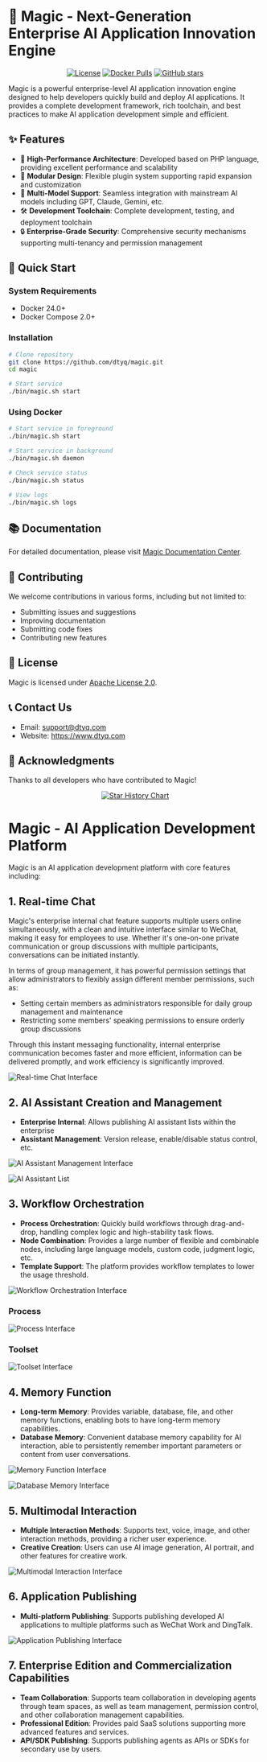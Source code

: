 # 🎩 Magic - Next-Generation Enterprise AI Application Innovation Engine

<div align="center">

[![License](https://img.shields.io/badge/license-Apache%202.0-blue.svg)](LICENSE)
[![Docker Pulls](https://img.shields.io/docker/pulls/dtyq/magic-service.svg)](https://hub.docker.com/r/dtyq/magic-service)
[![GitHub stars](https://img.shields.io/github/stars/dtyq/magic.svg?style=social&label=Star)](https://github.com/dtyq/magic)

</div>

Magic is a powerful enterprise-level AI application innovation engine designed to help developers quickly build and deploy AI applications. It provides a complete development framework, rich toolchain, and best practices to make AI application development simple and efficient.

## ✨ Features

- 🚀 **High-Performance Architecture**: Developed based on PHP language, providing excellent performance and scalability
- 🧩 **Modular Design**: Flexible plugin system supporting rapid expansion and customization
- 🔌 **Multi-Model Support**: Seamless integration with mainstream AI models including GPT, Claude, Gemini, etc.
- 🛠️ **Development Toolchain**: Complete development, testing, and deployment toolchain
- 🔒 **Enterprise-Grade Security**: Comprehensive security mechanisms supporting multi-tenancy and permission management

## 🚀 Quick Start

### System Requirements
- Docker 24.0+
- Docker Compose 2.0+

### Installation

```bash
# Clone repository
git clone https://github.com/dtyq/magic.git
cd magic

# Start service
./bin/magic.sh start
```

### Using Docker

```bash
# Start service in foreground
./bin/magic.sh start

# Start service in background
./bin/magic.sh daemon

# Check service status
./bin/magic.sh status

# View logs
./bin/magic.sh logs
```

## 📚 Documentation

For detailed documentation, please visit [Magic Documentation Center](http://docs.letsmagic.cn/).

## 🤝 Contributing

We welcome contributions in various forms, including but not limited to:

- Submitting issues and suggestions
- Improving documentation
- Submitting code fixes
- Contributing new features

## 📄 License

Magic is licensed under [Apache License 2.0](LICENSE).

## 📞 Contact Us

- Email: support@dtyq.com
- Website: https://www.dtyq.com

## 🙏 Acknowledgments

Thanks to all developers who have contributed to Magic!

<div align="center">

[![Star History Chart](https://api.star-history.com/svg?repos=dtyq/magic&type=Date)](https://star-history.com/#dtyq/magic&Date)

</div>

# Magic - AI Application Development Platform

Magic is an AI application development platform with core features including:

## 1. Real-time Chat

Magic's enterprise internal chat feature supports multiple users online simultaneously, with a clean and intuitive interface similar to WeChat, making it easy for employees to use. Whether it's one-on-one private communication or group discussions with multiple participants, conversations can be initiated instantly.

In terms of group management, it has powerful permission settings that allow administrators to flexibly assign different member permissions, such as:
- Setting certain members as administrators responsible for daily group management and maintenance
- Restricting some members' speaking permissions to ensure orderly group discussions

Through this instant messaging functionality, internal enterprise communication becomes faster and more efficient, information can be delivered promptly, and work efficiency is significantly improved.

![Real-time Chat Interface](https://cdn.letsmagic.cn/static/img/chat-interface.png)

## 2. AI Assistant Creation and Management

- **Enterprise Internal**: Allows publishing AI assistant lists within the enterprise
- **Assistant Management**: Version release, enable/disable status control, etc.

![AI Assistant Management Interface](https://cdn.letsmagic.cn/static/img/ai-assistant-1.png)

![AI Assistant List](https://cdn.letsmagic.cn/static/img/ai-assistant-2.png)

## 3. Workflow Orchestration

- **Process Orchestration**: Quickly build workflows through drag-and-drop, handling complex logic and high-stability task flows.
- **Node Combination**: Provides a large number of flexible and combinable nodes, including large language models, custom code, judgment logic, etc.
- **Template Support**: The platform provides workflow templates to lower the usage threshold.

![Workflow Orchestration Interface](https://cdn.letsmagic.cn/static/img/workflow-1.png)

### Process

![Process Interface](https://cdn.letsmagic.cn/static/img/workflow-process.png)

### Toolset

![Toolset Interface](https://cdn.letsmagic.cn/static/img/tools.png)

## 4. Memory Function

- **Long-term Memory**: Provides variable, database, file, and other memory functions, enabling bots to have long-term memory capabilities.
- **Database Memory**: Convenient database memory capability for AI interaction, able to persistently remember important parameters or content from user conversations.

![Memory Function Interface](https://cdn.letsmagic.cn/static/img/memory-1.png)

![Database Memory Interface](https://cdn.letsmagic.cn/static/img/memory-2.png)

## 5. Multimodal Interaction

- **Multiple Interaction Methods**: Supports text, voice, image, and other interaction methods, providing a richer user experience.
- **Creative Creation**: Users can use AI image generation, AI portrait, and other features for creative work.

![Multimodal Interaction Interface](https://cdn.letsmagic.cn/static/img/multimodal.png)

## 6. Application Publishing

- **Multi-platform Publishing**: Supports publishing developed AI applications to multiple platforms such as WeChat Work and DingTalk.

![Application Publishing Interface](https://cdn.letsmagic.cn/static/img/app-publishing.png)

## 7. Enterprise Edition and Commercialization Capabilities

- **Team Collaboration**: Supports team collaboration in developing agents through team spaces, as well as team management, permission control, and other collaboration management capabilities.
- **Professional Edition**: Provides paid SaaS solutions supporting more advanced features and services.
- **API/SDK Publishing**: Supports publishing agents as APIs or SDKs for secondary use by users. 